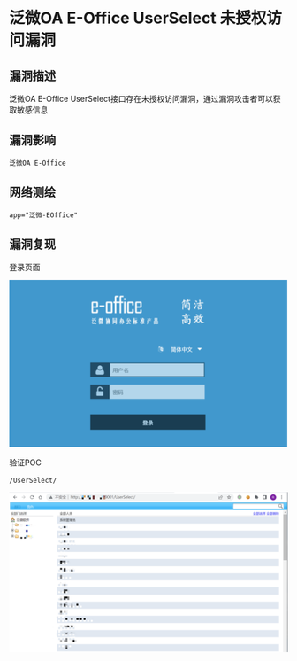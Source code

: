 # 泛微OA E-Office UserSelect 未授权访问漏洞

## 漏洞描述

泛微OA E-Office UserSelect接口存在未授权访问漏洞，通过漏洞攻击者可以获取敏感信息

## 漏洞影响

```
泛微OA E-Office
```

## 网络测绘

```
app="泛微-EOffice"
```

## 漏洞复现

登录页面

![image-20220520134445854](./images/202205201344907.png)

验证POC

```
/UserSelect/
```

![image-20220520140409297](./images/202205201404369.png)